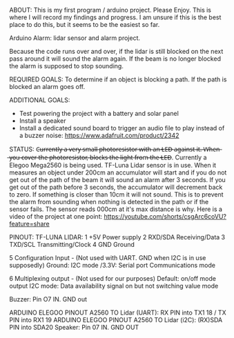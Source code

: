 ABOUT: 
This is my first program / arduino project. Please Enjoy. 
This is where I will record my findings and progress. I am unsure if this is the best place to do this, but it seems to be the easiest so far. 

Arduino Alarm:  lidar sensor and alarm project. 

Because the code runs over and over, if the lidar is still blocked on the next pass around it will sound the alarm again.
If the beam is no longer blocked the alarm is supposed to stop sounding.




REQUIRED GOALS: 
To determine if an object is blocking a path. If the path is blocked an alarm goes off.

ADDITIONAL GOALS:
- Test powering the project with a battery and solar panel
- Install a speaker
- Install a dedicated sound board to trigger an audio file to play instead of a buzzer noise: https://www.adafruit.com/product/2342




STATUS:
C̶u̶r̶r̶e̶n̶t̶l̶y̶ ̶a̶ ̶v̶e̶r̶y̶ ̶s̶m̶a̶l̶l̶ ̶p̶h̶o̶t̶o̶r̶e̶s̶i̶s̶t̶o̶r̶ ̶w̶i̶t̶h̶ ̶a̶n̶ ̶L̶E̶D̶ ̶a̶g̶a̶i̶n̶s̶t̶ ̶i̶t̶.̶ ̶W̶h̶e̶n̶ ̶y̶o̶u̶ ̶c̶o̶v̶e̶r̶ ̶t̶h̶e̶ ̶p̶h̶o̶t̶o̶r̶e̶s̶i̶s̶t̶o̶r̶,̶ ̶b̶l̶o̶c̶k̶s̶ ̶t̶h̶e̶ ̶l̶i̶g̶h̶t̶ ̶f̶r̶o̶m̶ ̶t̶h̶e̶ ̶L̶E̶D̶.
Currently a Elegoo Mega2560 is being used.
TF-Luna Lidar sensor is in use. When it measures an object under 200cm an accumulator will start and if you do not get out of the path of the beam it will sound an alarm after 3 seconds. If you get out of the path before 3 seconds, the accumulator will decrement back to zero. If something is closer than 10cm it will not sound. This is to prevent the alarm from sounding when nothing is detected in the path or if the sensor fails. The sensor reads 000cm at it's max distance is why.
Here is a video of the project at one point: https://youtube.com/shorts/csgArc6coVU?feature=share 
 
 
 
 
PINOUT:
TF-LUNA LIDAR:
1 +5V Power supply
2 RXD/SDA Receiving/Data
3 TXD/SCL Transmitting/Clock
4 GND Ground

5 Configuration Input - (Not used with UART. GND when I2C is in use supposedly)
Ground: I2C mode
/3.3V: Serial port
Communications mode

6 Multiplexing output - (Not used for our purposes) 
Default: on/off mode output
I2C mode: Data availability
signal on but not switching 
value mode


Buzzer: Pin O7 IN. GND out

ARDUINO ELEGOO PINOUT A2560 TO Lidar (UART):  RX PIN into TX1 18 / TX PIN into RX1 19
ARDUINO ELEGOO PINOUT A2560 TO Lidar (i2C): (RX)SDA PIN into SDA20
Speaker: Pin 07 IN. GND OUT
